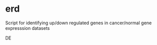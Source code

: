# erd
   Script for identifying up/down regulated genes in cancer/normal gene expresssion datasets  

DE
